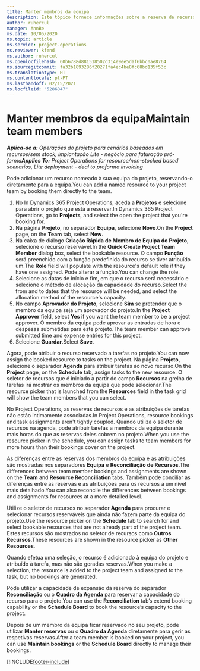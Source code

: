 ```yaml
---
title: Manter membros da equipa
description: Este tópico fornece informações sobre a reserva de recursos nomeados para as equipas do projeto e atribuir às mesmas tarefas
author: ruhercul
manager: AnnBe
ms.date: 10/05/2020
ms.topic: article
ms.service: project-operations
ms.reviewer: kfend
ms.author: ruhercul
ms.openlocfilehash: 60b6788d881518502d314e9ee5daf6bbc0ae8764
ms.sourcegitcommit: fa32b1893286f20271fa4ec4be8fc68bd135f53c
ms.translationtype: HT
ms.contentlocale: pt-PT
ms.lasthandoff: 02/15/2021
ms.locfileid: "5286847"
---
```

# <a name="maintain-team-members"></a><span data-ttu-id="17488-103">Manter membros da equipa</span><span class="sxs-lookup"><span data-stu-id="17488-103">Maintain team members</span></span>

<span data-ttu-id="17488-104">_**Aplica-se a:** Operações do projeto para cenários baseados em recursos/sem stock, implantação Lite - negócio para faturação pró-forma_</span><span class="sxs-lookup"><span data-stu-id="17488-104">_**Applies To:** Project Operations for resource/non-stocked based scenarios, Lite deployment - deal to proforma invoicing_</span></span>

<span data-ttu-id="17488-105">Pode adicionar um recurso nomeado à sua equipa do projeto, reservando-o diretamente para a equipa.</span><span class="sxs-lookup"><span data-stu-id="17488-105">You can add a named resource to your project team by booking them directly to the team.</span></span>

1. <span data-ttu-id="17488-106">No In Dynamics 365 Project Operations, aceda a **Projetos** e selecione para abrir o projeto que está a reservar.</span><span class="sxs-lookup"><span data-stu-id="17488-106">In Dynamics 365 Project Operations, go to **Projects**, and select the open the project that you're booking for.</span></span>
2. <span data-ttu-id="17488-107">Na página **Projeto**, no separador **Equipa**, selecione **Novo**.</span><span class="sxs-lookup"><span data-stu-id="17488-107">On the **Project** page, on the **Team** tab, select **New**.</span></span> 
3. <span data-ttu-id="17488-108">Na caixa de diálogo **Criação Rápida de Membro de Equipa do Projeto**, selecione o recurso reservável.</span><span class="sxs-lookup"><span data-stu-id="17488-108">In the **Quick Create Project Team Member** dialog box, select the bookable resource.</span></span> <span data-ttu-id="17488-109">O campo **Função** será preenchido com a função predefinida do recurso se tiver atribuído um.</span><span class="sxs-lookup"><span data-stu-id="17488-109">The **Role** field will populate with the resource's default role if they have one assigned.</span></span> <span data-ttu-id="17488-110">Pode alterar a função.</span><span class="sxs-lookup"><span data-stu-id="17488-110">You can change the role.</span></span> 
4. <span data-ttu-id="17488-111">Selecione as datas de início e fim, em que o recurso será necessário e selecione o método de alocação da capacidade do recurso.</span><span class="sxs-lookup"><span data-stu-id="17488-111">Select the from and to dates that the resource will be needed, and select the allocation method of the resource's capacity.</span></span> 
5. <span data-ttu-id="17488-112">No campo **Aprovador do Projeto**, selecione **Sim** se pretender que o membro da equipa seja um aprovador do projeto.</span><span class="sxs-lookup"><span data-stu-id="17488-112">In the **Project Approver** field, select **Yes** if you want the team member to be a project approver.</span></span> <span data-ttu-id="17488-113">O membro da equipa pode aprovar as entradas de hora e despesas submetidas para este projeto.</span><span class="sxs-lookup"><span data-stu-id="17488-113">The team member can approve submitted time and expense entries for this project.</span></span> 
6. <span data-ttu-id="17488-114">Selecione **Guardar**.</span><span class="sxs-lookup"><span data-stu-id="17488-114">Select **Save**.</span></span>

<span data-ttu-id="17488-115">Agora, pode atribuir o recurso reservado a tarefas no projeto.</span><span class="sxs-lookup"><span data-stu-id="17488-115">You can now assign the booked resource to tasks on the project.</span></span> <span data-ttu-id="17488-116">Na página **Projeto**, selecione o separador **Agenda** para atribuir tarefas ao novo recurso.</span><span class="sxs-lookup"><span data-stu-id="17488-116">On the **Project** page, on the **Schedule** tab, assign tasks to the new resource.</span></span> <span data-ttu-id="17488-117">O seletor de recursos que é iniciado a partir do campo **Recursos** na grelha de tarefas irá mostrar os membros da equipa que pode selecionar.</span><span class="sxs-lookup"><span data-stu-id="17488-117">The resource picker that is launched from the **Resources** field in the task grid will show the team members that you can select.</span></span>


<span data-ttu-id="17488-118">No Project Operations, as reservas de recursos e as atribuições de tarefas não estão intimamente associadas.</span><span class="sxs-lookup"><span data-stu-id="17488-118">In Project Operations, resource bookings and task assignments aren't tightly coupled.</span></span> <span data-ttu-id="17488-119">Quando utiliza o seletor de recursos na agenda, pode atribuir tarefas a membros da equipa durante mais horas do que as reservas deles cobrem no projeto.</span><span class="sxs-lookup"><span data-stu-id="17488-119">When you use the resource picker in the schedule, you can assign tasks to team members for more hours than their bookings cover on the project.</span></span>

<span data-ttu-id="17488-120">As diferenças entre as reservas dos membros da equipa e as atribuições são mostradas nos separadores **Equipa** e **Reconciliação de Recursos**.</span><span class="sxs-lookup"><span data-stu-id="17488-120">The differences between team member bookings and assignments are shown on the **Team** and **Resource Reconciliation** tabs.</span></span> <span data-ttu-id="17488-121">Também pode conciliar as diferenças entre as reservas e as atribuições para os recursos a um nível mais detalhado.</span><span class="sxs-lookup"><span data-stu-id="17488-121">You can also reconcile the differences between bookings and assignments for resources at a more detailed level.</span></span>

<span data-ttu-id="17488-122">Utilize o seletor de recursos no separador **Agenda** para procurar e selecionar recursos reserváveis que ainda não fazem parte da equipa do projeto.</span><span class="sxs-lookup"><span data-stu-id="17488-122">Use the resource picker on the **Schedule** tab to search for and select bookable resources that are not already part of the project team.</span></span> <span data-ttu-id="17488-123">Estes recursos são mostrados no seletor de recursos como **Outros Recursos**.</span><span class="sxs-lookup"><span data-stu-id="17488-123">These resources are shown in the resource picker as **Other Resources**.</span></span>

<span data-ttu-id="17488-124">Quando efetua uma seleção, o recurso é adicionado à equipa do projeto e atribuído à tarefa, mas não são geradas reservas.</span><span class="sxs-lookup"><span data-stu-id="17488-124">When you make a selection, the resource is added to the project team and assigned to the task, but no bookings are generated.</span></span>

<span data-ttu-id="17488-125">Pode utilizar a capacidade de expansão da reserva do separador **Reconciliação** ou o **Quadro da Agenda** para reservar a capacidade do recurso para o projeto.</span><span class="sxs-lookup"><span data-stu-id="17488-125">You can use the **Reconciliation** tab’s extend booking capability or the **Schedule Board** to book the resource’s capacity to the project.</span></span>

<span data-ttu-id="17488-126">Depois de um membro da equipa ficar reservado no seu projeto, pode utilizar **Manter reservas** ou o **Quadro da Agenda** diretamente para gerir as respetivas reservas.</span><span class="sxs-lookup"><span data-stu-id="17488-126">After a team member is booked on your project, you can use **Maintain bookings** or the **Schedule Board** directly to manage their bookings.</span></span>


[!INCLUDE[footer-include](../includes/footer-banner.md)]